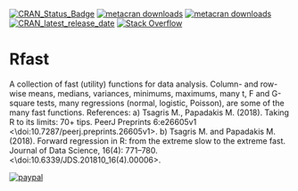 [![CRAN_Status_Badge](https://www.r-pkg.org/badges/version/Rfast)](https://cran.r-project.org/package=Rfast) [![metacran downloads](https://cranlogs.r-pkg.org/badges/grand-total/Rfast)](https://cran.r-project.org/package=Rfast) [![metacran downloads](https://cranlogs.r-pkg.org/badges/Rfast)](https://cran.r-project.org/package=Rfast) [![CRAN_latest_release_date](https://www.r-pkg.org/badges/last-release/Rfast)](https://cran.r-project.org/package=Rfast) [![Stack Overflow](https://img.shields.io/badge/stackoverflow-Rfast-blue.svg)](https://stackoverflow.com/questions/tagged/rfast)


# Rfast
A collection of fast (utility) functions for data analysis. Column- and row- wise means, medians, variances, minimums, maximums, many t, F and G-square tests, many regressions (normal, logistic, Poisson), are some of the many fast functions. References: a) Tsagris M., Papadakis M. (2018). Taking R to its limits: 70+ tips. PeerJ Preprints 6:e26605v1 <\doi:10.7287/peerj.preprints.26605v1>. b) Tsagris M. and Papadakis M. (2018). Forward regression in R: from the extreme slow to the extreme fast. Journal of Data Science, 16(4): 771–780. <\doi:10.6339/JDS.201810_16(4).00006>.

[![paypal](https://www.paypalobjects.com/en_US/i/btn/btn_donateCC_LG.gif)](https://www.paypal.com/paypalme/rfastofficial)
